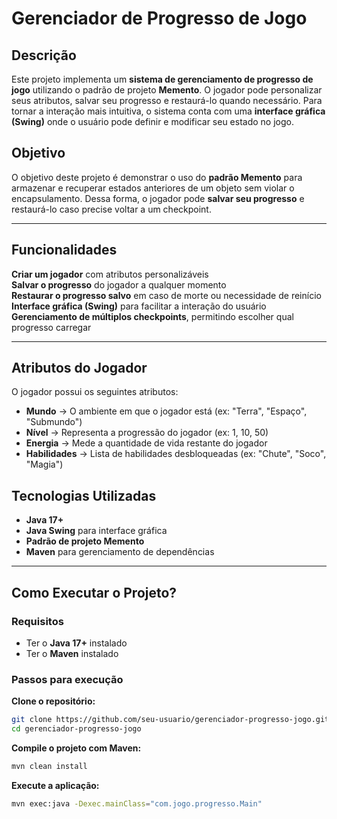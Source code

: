 #  **Gerenciador de Progresso de Jogo**  

##  **Descrição**  
Este projeto implementa um **sistema de gerenciamento de progresso de jogo** utilizando o padrão de projeto **Memento**. O jogador pode personalizar seus atributos, salvar seu progresso e restaurá-lo quando necessário. Para tornar a interação mais intuitiva, o sistema conta com uma **interface gráfica (Swing)** onde o usuário pode definir e modificar seu estado no jogo.  

##  **Objetivo**  
O objetivo deste projeto é demonstrar o uso do **padrão Memento** para armazenar e recuperar estados anteriores de um objeto sem violar o encapsulamento. Dessa forma, o jogador pode **salvar seu progresso** e restaurá-lo caso precise voltar a um checkpoint.  

---

##  **Funcionalidades**  
 **Criar um jogador** com atributos personalizáveis  
 **Salvar o progresso** do jogador a qualquer momento  
 **Restaurar o progresso salvo** em caso de morte ou necessidade de reinício  
 **Interface gráfica (Swing)** para facilitar a interação do usuário  
 **Gerenciamento de múltiplos checkpoints**, permitindo escolher qual progresso carregar  

---

##  **Atributos do Jogador**  
O jogador possui os seguintes atributos:  
-  **Mundo** → O ambiente em que o jogador está (ex: "Terra", "Espaço", "Submundo")  
-  **Nível** → Representa a progressão do jogador (ex: 1, 10, 50)  
-  **Energia** → Mede a quantidade de vida restante do jogador  
-  **Habilidades** → Lista de habilidades desbloqueadas (ex: "Chute", "Soco", "Magia")  

##  **Tecnologias Utilizadas**  
- **Java 17+**  
- **Java Swing** para interface gráfica  
- **Padrão de projeto Memento**  
- **Maven** para gerenciamento de dependências  

---

##  **Como Executar o Projeto?**  
###  **Requisitos**  
- Ter o **Java 17+** instalado  
- Ter o **Maven** instalado  

###  **Passos para execução**  
**Clone o repositório:**  
```bash
git clone https://github.com/seu-usuario/gerenciador-progresso-jogo.git
cd gerenciador-progresso-jogo
```
**Compile o projeto com Maven:**  
```bash
mvn clean install
```  
**Execute a aplicação:**  
```bash
mvn exec:java -Dexec.mainClass="com.jogo.progresso.Main"
```  

